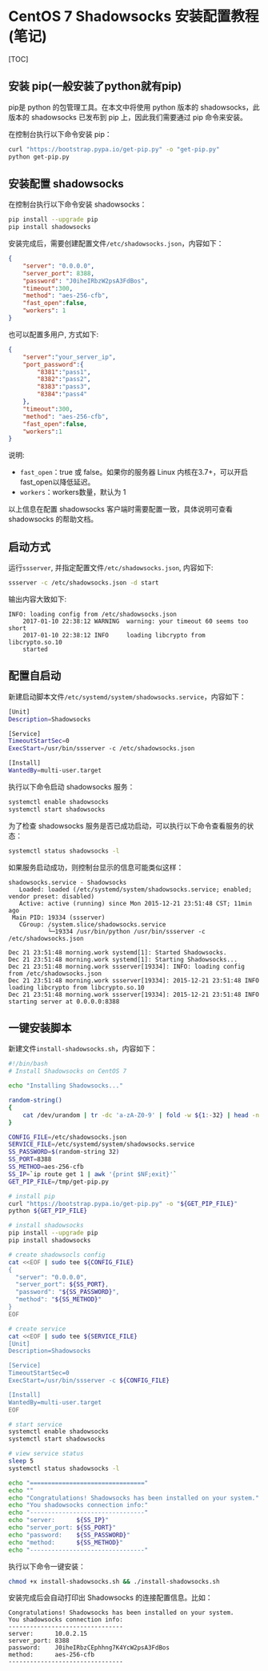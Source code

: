 
# CentOS 7 Shadowsocks 安装配置教程(笔记)

[TOC]

## 安装 pip(一般安装了python就有pip)

pip是 python 的包管理工具。在本文中将使用 python 版本的 shadowsocks，此版本的 shadowsocks 已发布到 pip 上，因此我们需要通过 pip 命令来安装。

在控制台执行以下命令安装 pip：

```bash
curl "https://bootstrap.pypa.io/get-pip.py" -o "get-pip.py"
python get-pip.py
```

## 安装配置 shadowsocks

在控制台执行以下命令安装 shadowsocks：

```bash
pip install --upgrade pip
pip install shadowsocks
```

安装完成后，需要创建配置文件`/etc/shadowsocks.json`，内容如下：

```json
{
    "server": "0.0.0.0",
    "server_port": 8388,
    "password": "J0iheIRbzW2psA3FdBos",
    "timeout":300,
    "method": "aes-256-cfb",
    "fast_open":false,
    "workers": 1
}
```

也可以配置多用户, 方式如下:

```json
{
    "server":"your_server_ip",
    "port_password":{
        "8381":"pass1",
        "8382":"pass2",
        "8383":"pass3",
        "8384":"pass4"
    },
    "timeout":300,
    "method": "aes-256-cfb",
    "fast_open":false,
    "workers":1
}
```

说明:

* `fast_open`：true 或 false。如果你的服务器 Linux 内核在3.7+，可以开启 fast_open以降低延迟。
* `workers`：workers数量，默认为 1

以上信息在配置 shadowsocks 客户端时需要配置一致，具体说明可查看 shadowsocks 的帮助文档。

## 启动方式

运行`ssserver`, 并指定配置文件`/etc/shadowsocks.json`, 内容如下:

```bash
ssserver -c /etc/shadowsocks.json -d start
```

输出内容大致如下:

```
INFO: loading config from /etc/shadowsocks.json
    2017-01-10 22:38:12 WARNING  warning: your timeout 60 seems too short
    2017-01-10 22:38:12 INFO     loading libcrypto from libcrypto.so.10
    started
```

## 配置自启动

新建启动脚本文件`/etc/systemd/system/shadowsocks.service`，内容如下：

```bash
[Unit]
Description=Shadowsocks

[Service]
TimeoutStartSec=0
ExecStart=/usr/bin/ssserver -c /etc/shadowsocks.json

[Install]
WantedBy=multi-user.target
```

执行以下命令启动 shadowsocks 服务：

```bash
systemctl enable shadowsocks
systemctl start shadowsocks
```

为了检查 shadowsocks 服务是否已成功启动，可以执行以下命令查看服务的状态：

```bash
systemctl status shadowsocks -l
```

如果服务启动成功，则控制台显示的信息可能类似这样：

```
shadowsocks.service - Shadowsocks
   Loaded: loaded (/etc/systemd/system/shadowsocks.service; enabled; vendor preset: disabled)
   Active: active (running) since Mon 2015-12-21 23:51:48 CST; 11min ago
 Main PID: 19334 (ssserver)
   CGroup: /system.slice/shadowsocks.service
           └─19334 /usr/bin/python /usr/bin/ssserver -c /etc/shadowsocks.json

Dec 21 23:51:48 morning.work systemd[1]: Started Shadowsocks.
Dec 21 23:51:48 morning.work systemd[1]: Starting Shadowsocks...
Dec 21 23:51:48 morning.work ssserver[19334]: INFO: loading config from /etc/shadowsocks.json
Dec 21 23:51:48 morning.work ssserver[19334]: 2015-12-21 23:51:48 INFO     loading libcrypto from libcrypto.so.10
Dec 21 23:51:48 morning.work ssserver[19334]: 2015-12-21 23:51:48 INFO     starting server at 0.0.0.0:8388
```

## 一键安装脚本

新建文件`install-shadowsocks.sh`，内容如下：

```bash
#!/bin/bash
# Install Shadowsocks on CentOS 7

echo "Installing Shadowsocks..."

random-string()
{
    cat /dev/urandom | tr -dc 'a-zA-Z0-9' | fold -w ${1:-32} | head -n 1
}

CONFIG_FILE=/etc/shadowsocks.json
SERVICE_FILE=/etc/systemd/system/shadowsocks.service
SS_PASSWORD=$(random-string 32)
SS_PORT=8388
SS_METHOD=aes-256-cfb
SS_IP=`ip route get 1 | awk '{print $NF;exit}'`
GET_PIP_FILE=/tmp/get-pip.py

# install pip
curl "https://bootstrap.pypa.io/get-pip.py" -o "${GET_PIP_FILE}"
python ${GET_PIP_FILE}

# install shadowsocks
pip install --upgrade pip
pip install shadowsocks

# create shadowsocls config
cat <<EOF | sudo tee ${CONFIG_FILE}
{
  "server": "0.0.0.0",
  "server_port": ${SS_PORT},
  "password": "${SS_PASSWORD}",
  "method": "${SS_METHOD}"
}
EOF

# create service
cat <<EOF | sudo tee ${SERVICE_FILE}
[Unit]
Description=Shadowsocks

[Service]
TimeoutStartSec=0
ExecStart=/usr/bin/ssserver -c ${CONFIG_FILE}

[Install]
WantedBy=multi-user.target
EOF

# start service
systemctl enable shadowsocks
systemctl start shadowsocks

# view service status
sleep 5
systemctl status shadowsocks -l

echo "================================"
echo ""
echo "Congratulations! Shadowsocks has been installed on your system."
echo "You shadowsocks connection info:"
echo "--------------------------------"
echo "server:      ${SS_IP}"
echo "server_port: ${SS_PORT}"
echo "password:    ${SS_PASSWORD}"
echo "method:      ${SS_METHOD}"
echo "--------------------------------"

```

执行以下命令一键安装：

```bash
chmod +x install-shadowsocks.sh && ./install-shadowsocks.sh
```

安装完成后会自动打印出 Shadowsocks 的连接配置信息。比如：

```
Congratulations! Shadowsocks has been installed on your system.
You shadowsocks connection info:
--------------------------------
server:      10.0.2.15
server_port: 8388
password:    J0iheIRbzCEphhng7K4YcW2psA3FdBos
method:      aes-256-cfb
--------------------------------
```
